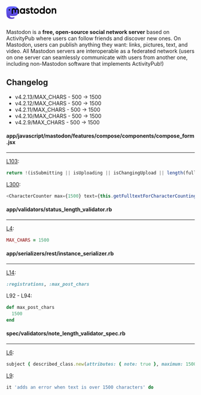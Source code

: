 <h1><picture>
  <source media="(prefers-color-scheme: dark)" srcset="https://raw.githubusercontent.com/mastodon/mastodon/v4.2.13/lib/assets/wordmark.dark.png">
  <source media="(prefers-color-scheme: light)" srcset="https://raw.githubusercontent.com/mastodon/mastodon/v4.2.13/lib/assets/wordmark.light.png">
  <img alt="Mastodon" src="https://raw.githubusercontent.com/mastodon/mastodon/v4.2.13/lib/assets/wordmark.light.png" height="34">
</picture></h1>

Mastodon is a **free, open-source social network server** based on ActivityPub where users can follow friends and discover new ones. On Mastodon, users can publish anything they want: links, pictures, text, and video. All Mastodon servers are interoperable as a federated network (users on one server can seamlessly communicate with users from another one, including non-Mastodon software that implements ActivityPub!)

## Changelog
* v4.2.13/MAX_CHARS - 500 -> 1500
* v4.2.12/MAX_CHARS - 500 -> 1500
* v4.2.11/MAX_CHARS - 500 -> 1500
* v4.2.10/MAX_CHARS - 500 -> 1500
* v4.2.9/MAX_CHARS - 500 -> 1500

#### app/javascript/mastodon/features/compose/components/compose_form.jsx
---
[L103](https://github.com/mastodon/mastodon/blob/v4.2.13/app/javascript/mastodon/features/compose/components/compose_form.jsx#L103):
```javascript
return !(isSubmitting || isUploading || isChangingUpload || length(fulltext) > 1500 || (isOnlyWhitespace && !anyMedia));
```
[L300](https://github.com/mastodon/mastodon/blob/v4.2.13/app/javascript/mastodon/features/compose/components/compose_form.jsx#L300):
```javascript
<CharacterCounter max={1500} text={this.getFulltextForCharacterCounting()} />
```

#### app/validators/status_length_validator.rb
---
[L4](https://github.com/mastodon/mastodon/blob/v4.2.13/app/validators/status_length_validator.rb#L4):
```ruby
MAX_CHARS = 1500
```

#### app/serializers/rest/instance_serializer.rb
---
[L14](https://github.com/mastodon/mastodon/blob/v4.2.13/app/serializers/rest/instance_serializer.rb#L14):
```ruby
:registrations, :max_post_chars
```
L92 - L94:
```ruby
def max_post_chars
  1500
end
```

#### spec/validators/note_length_validator_spec.rb
---
[L6](https://github.com/mastodon/mastodon/blob/v4.2.13/spec/validators/note_length_validator_spec.rb#L6):
```ruby
subject { described_class.new(attributes: { note: true }, maximum: 1500) }
```
[L9](https://github.com/mastodon/mastodon/blob/v4.2.13/spec/validators/note_length_validator_spec.rb#L9):
```ruby
it 'adds an error when text is over 1500 characters' do
```
